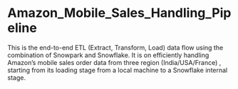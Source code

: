 # Amazon_Mobile_Sales_Handling_Pipeline

This is the end-to-end ETL (Extract, Transform, Load) data flow using the combination of Snowpark and Snowflake. It is on efficiently handling Amazon’s mobile sales order data from three region (India/USA/France) , starting from its loading stage from a local machine to a Snowflake internal stage. 

